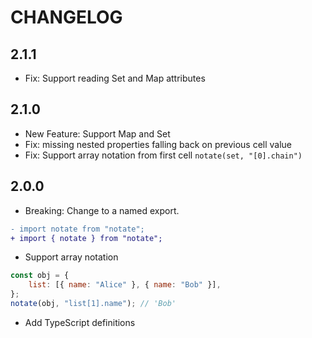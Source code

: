 # CHANGELOG

## 2.1.1

- Fix: Support reading Set and Map attributes

## 2.1.0

- New Feature: Support Map and Set
- Fix: missing nested properties falling back on previous cell value
- Fix: Support array notation from first cell `notate(set, "[0].chain")`

## 2.0.0

- Breaking: Change to a named export.

```diff
- import notate from "notate";
+ import { notate } from "notate";
```

- Support array notation

```js
const obj = {
	list: [{ name: "Alice" }, { name: "Bob" }],
};
notate(obj, "list[1].name"); // 'Bob'
```

- Add TypeScript definitions
